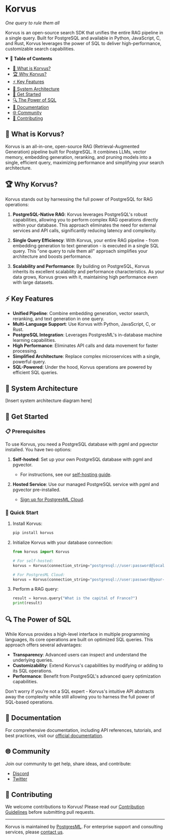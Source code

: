 # Korvus

*One query to rule them all*

Korvus is an open-source search SDK that unifies the entire RAG pipeline in a single query. Built for PostgreSQL and available in Python, JavaScript, C, and Rust, Korvus leverages the power of SQL to deliver high-performance, customizable search capabilities.

<details open>
<summary><b>📕 Table of Contents</b></summary>

- [🦅 What is Korvus?](#-what-is-korvus)
- [🏆 Why Korvus?](#-why-korvus)
- [⚡ Key Features](#-key-features)
- [🧩 System Architecture](#-system-architecture)
- [🚀 Get Started](#-get-started)
- [🔍 The Power of SQL](#-the-power-of-sql)
- [📘 Documentation](#-documentation)
- [🌐 Community](#-community)
- [🤝 Contributing](#-contributing)

</details>

## 🦅 What is Korvus?

Korvus is an all-in-one, open-source RAG (Retrieval-Augmented Generation) pipeline built for PostgreSQL. It combines LLMs, vector memory, embedding generation, reranking, and pruning models into a single, efficient query, maximizing performance and simplifying your search architecture.

## 🏆 Why Korvus?

Korvus stands out by harnessing the full power of PostgreSQL for RAG operations:

1. **PostgreSQL-Native RAG**: Korvus leverages PostgreSQL's robust capabilities, allowing you to perform complex RAG operations directly within your database. This approach eliminates the need for external services and API calls, significantly reducing latency and complexity.

2. **Single Query Efficiency**: With Korvus, your entire RAG pipeline - from embedding generation to text generation - is executed in a single SQL query. This "one query to rule them all" approach simplifies your architecture and boosts performance.

3. **Scalability and Performance**: By building on PostgreSQL, Korvus inherits its excellent scalability and performance characteristics. As your data grows, Korvus grows with it, maintaining high performance even with large datasets.

## ⚡ Key Features

- **Unified Pipeline**: Combine embedding generation, vector search, reranking, and text generation in one query.
- **Multi-Language Support**: Use Korvus with Python, JavaScript, C, or Rust.
- **PostgreSQL Integration**: Leverages PostgresML's in-database machine learning capabilities.
- **High Performance**: Eliminates API calls and data movement for faster processing.
- **Simplified Architecture**: Replace complex microservices with a single, powerful query.
- **SQL-Powered**: Under the hood, Korvus operations are powered by efficient SQL queries.

## 🧩 System Architecture

[Insert system architecture diagram here]

## 🚀 Get Started

### 📋 Prerequisites

To use Korvus, you need a PostgreSQL database with pgml and pgvector installed. You have two options:

1. **Self-hosted**: Set up your own PostgreSQL database with pgml and pgvector.
   - For instructions, see our [self-hosting guide]().

2. **Hosted Service**: Use our managed PostgreSQL service with pgml and pgvector pre-installed.
   - [Sign up for PostgresML Cloud](https://postgresml.org/signup).

### 🏁 Quick Start

1. Install Korvus:

   ```bash
   pip install korvus
   ```

2. Initialize Korvus with your database connection:

   ```python
   from korvus import Korvus

   # For self-hosted:
   korvus = Korvus(connection_string="postgresql://user:password@localhost/database")

   # For PostgresML Cloud:
   korvus = Korvus(connection_string="postgresql://user:password@your-instance.postgresml.org/database")
   ```

3. Perform a RAG query:

   ```python
   result = korvus.query("What is the capital of France?")
   print(result)
   ```

## 🔍 The Power of SQL

While Korvus provides a high-level interface in multiple programming languages, its core operations are built on optimized SQL queries. This approach offers several advantages:

- **Transparency**: Advanced users can inspect and understand the underlying queries.
- **Customizability**: Extend Korvus's capabilities by modifying or adding to its SQL operations.
- **Performance**: Benefit from PostgreSQL's advanced query optimization capabilities.

Don't worry if you're not a SQL expert - Korvus's intuitive API abstracts away the complexity while still allowing you to harness the full power of SQL-based operations.

## 📘 Documentation

For comprehensive documentation, including API references, tutorials, and best practices, visit our [official documentation]().

## 🌐 Community

Join our community to get help, share ideas, and contribute:

- [Discord]()
- [Twitter]()

## 🤝 Contributing

We welcome contributions to Korvus! Please read our [Contribution Guidelines](CONTRIBUTING.md) before submitting pull requests.

---

Korvus is maintained by [PostgresML](https://postgresml.org). For enterprise support and consulting services, please [contact us](https://postgresml.org/contact).
